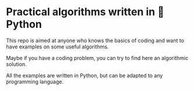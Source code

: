 # Practical algorithms written in :snake: Python

This repo is aimed at anyone who knows the basics of coding and want to have examples on some useful algorithms.

Maybe if you have a coding problem, you can try to find here an algorithmic solution.

All the examples are written in Python, but can be adapted to any programming language.
